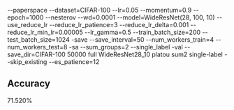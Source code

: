 --paperspace --dataset=CIFAR-100 --lr=0.05 --momentum=0.9 --epoch=1000 --nesterov --wd=0.0001 --model=WideResNet(28, 100, 10) --use_reduce_lr --reduce_lr_patience=3 --reduce_lr_delta=0.001 --reduce_lr_min_lr=0.00005 --lr_gamma=0.5 --train_batch_size=200 --test_batch_size=1024 -save --save_interval=50 --num_workers_train=4 --num_workers_test=8 -sa --sum_groups=2 --single_label -val --save_dir=CIFAR-100 50000 full WideResNet28_10 platou sum2 single-label --skip_existing --es_patience=12
## Accuracy
 71.520%